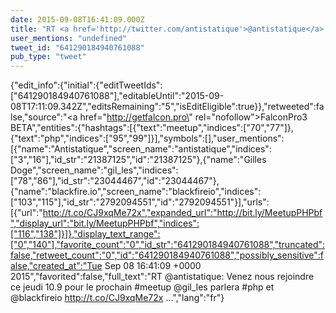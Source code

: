 ```yaml
---
date: 2015-09-08T16:41:09.000Z
title: "RT <a href='http://twitter.com/antistatique'>@antistatique</a>: Venez nous rejoindre ce jeudi 10.9 pour le prochain #meetup <a href='http://twitter.com/gil_les'>@gil_les</a> parlera #php et <a href='http://twitter.com/blackfireio'>@blackfireio</a> http://t.co/CJ9xqMe72x …″"
user_mentions: "undefined"
tweet_id: "641290184940761088"
pub_type: "tweet"
---
```

{"edit_info":{"initial":{"editTweetIds":["641290184940761088"],"editableUntil":"2015-09-08T17:11:09.342Z","editsRemaining":"5","isEditEligible":true}},"retweeted":false,"source":"<a href=\"http://getfalcon.pro\" rel=\"nofollow\">FalconPro3 BETA</a>","entities":{"hashtags":[{"text":"meetup","indices":["70","77"]},{"text":"php","indices":["95","99"]}],"symbols":[],"user_mentions":[{"name":"Antistatique","screen_name":"antistatique","indices":["3","16"],"id_str":"21387125","id":"21387125"},{"name":"Gilles Doge","screen_name":"gil_les","indices":["78","86"],"id_str":"23044467","id":"23044467"},{"name":"blackfire.io","screen_name":"blackfireio","indices":["103","115"],"id_str":"2792094551","id":"2792094551"}],"urls":[{"url":"http://t.co/CJ9xqMe72x","expanded_url":"http://bit.ly/MeetupPHPbf","display_url":"bit.ly/MeetupPHPbf","indices":["116","138"]}]},"display_text_range":["0","140"],"favorite_count":"0","id_str":"641290184940761088","truncated":false,"retweet_count":"0","id":"641290184940761088","possibly_sensitive":false,"created_at":"Tue Sep 08 16:41:09 +0000 2015","favorited":false,"full_text":"RT @antistatique: Venez nous rejoindre ce jeudi 10.9 pour le prochain #meetup @gil_les parlera #php et @blackfireio http://t.co/CJ9xqMe72x …","lang":"fr"}

